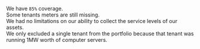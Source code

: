 We have `85%` coverage.  
Some tenants meters are still missing.  
We had no limitations on our ability to collect the service levels of our assets.  
We only excluded a single tenant from the portfolio because that tenant was running 1MW worth of computer servers.
